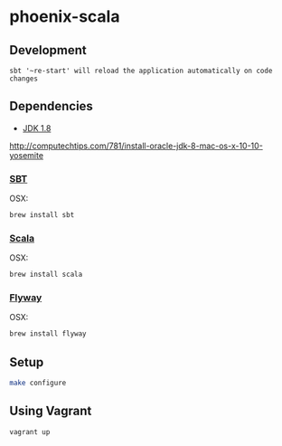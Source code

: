 # phoenix-scala

## Development

`sbt '~re-start' will reload the application automatically on code changes`

## Dependencies

- [JDK 1.8](http://www.oracle.com/technetwork/java/javase/downloads/jdk8-downloads-2133151.html)

http://computechtips.com/781/install-oracle-jdk-8-mac-os-x-10-10-yosemite

### [SBT](http://www.scala-sbt.org/)

OSX:

```bash
brew install sbt
```

### [Scala](http://www.scala-lang.org/)

OSX:

```bash
brew install scala
```

### [Flyway](http://flywaydb.org/getstarted/)

OSX:

```bash
brew install flyway
```

## Setup

```bash
make configure
```

## Using Vagrant

```bash
vagrant up
```
